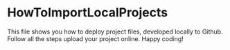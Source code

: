 # HowToImportLocalProjects
This file shows you how to deploy project files, developed locally to Github.
Follow all the steps upload your project online.
Happy coding!
